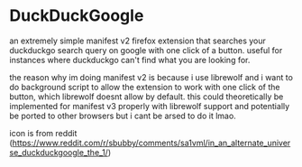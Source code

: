 # DuckDuckGoogle
an extremely simple manifest v2 firefox extension that searches your duckduckgo search query on google with one click of a button. useful for instances where duckduckgo can't find what you are looking for.

the reason why im doing manifest v2 is because i use librewolf and i want to do background script to allow the extension to work with one click of the button, which librewolf doesnt allow by default. this could theoretically be implemented for manifest v3 properly with librewolf support and potentially be ported to other browsers but i cant be arsed to do it lmao.

icon is from reddit (https://www.reddit.com/r/sbubby/comments/sa1vml/in_an_alternate_universe_duckduckgoogle_the_1/)
